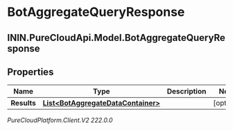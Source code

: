 # BotAggregateQueryResponse

## ININ.PureCloudApi.Model.BotAggregateQueryResponse

## Properties

|Name | Type | Description | Notes|
|------------ | ------------- | ------------- | -------------|
| **Results** | [**List&lt;BotAggregateDataContainer&gt;**](BotAggregateDataContainer) |  | [optional] |



_PureCloudPlatform.Client.V2 222.0.0_
